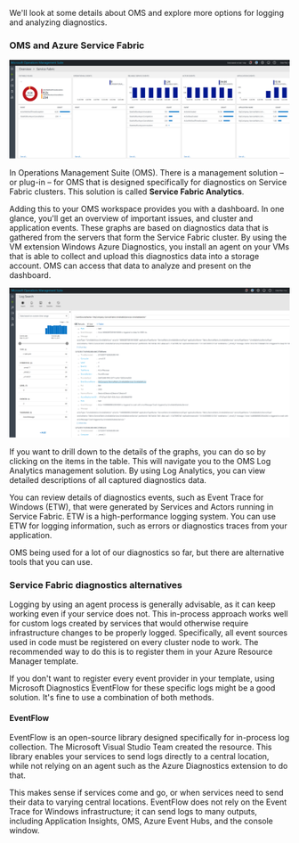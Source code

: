 

We'll look at some details about OMS and explore more options for logging and analyzing diagnostics.


### OMS and Azure Service Fabric

![On the OMS desktop, the Service Fabric Overview page displays.](../../Linked_Image_Files\3.4.2_OMS_SFA_sln.png)

In Operations Management Suite (OMS). There is a management solution – or plug-in – for OMS that is designed specifically for diagnostics on Service Fabric clusters. This solution is called **Service Fabric Analytics**.

Adding this to your OMS workspace provides you with a dashboard. In one glance, you'll get an overview of important issues, and cluster and application events. These graphs are based on diagnostics data that is gathered from the servers that form the Service Fabric cluster. By using the VM extension Windows Azure Diagnostics, you install an agent on your VMs that is able to collect and upload this diagnostics data into a storage account. OMS can access that data to analyze and present on the dashboard.



![On the OMS desktop, the Log Search page displays.](../../Linked_Image_Files\3.4.2_OMS_Log_Analytics_sln.png)

If you want to drill down to the details of the graphs, you can do so by clicking on the items in the table. This will navigate you to the OMS Log Analytics management solution. By using Log Analytics, you can view detailed descriptions of all captured diagnostics data. 

You can review details of diagnostics events, such as Event Trace for Windows (ETW), that were generated by Services and Actors running in Service Fabric. ETW is a high-performance logging system. You can use ETW for logging information, such as errors or diagnostics traces from your application. 

OMS being used for a lot of our diagnostics so far, but there are alternative tools that you can use.

### Service Fabric diagnostics alternatives

Logging by using an agent process is generally advisable, as it can keep working even if your service does not. This in-process approach works well for custom logs created by services that would otherwise require infrastructure changes to be properly logged. Specifically, all event sources used in code must be registered on every cluster node to work. The recommended way to do this is to register them in your Azure Resource Manager template.

If you don't want to register every event provider in your template, using Microsoft Diagnostics EventFlow for these specific logs might be a good solution. It's fine to use a combination of both methods.

#### EventFlow
EventFlow is an open-source library designed specifically for in-process log collection. The Microsoft Visual Studio Team created the resource. This library enables your services to send logs directly to a central location, while not relying on an agent such as the Azure Diagnostics extension to do that. 

This makes sense if services come and go, or when services need to send their data to varying central locations. EventFlow does not rely on the Event Trace for Windows infrastructure; it can send logs to many outputs, including Application Insights, OMS, Azure Event Hubs, and the console window.